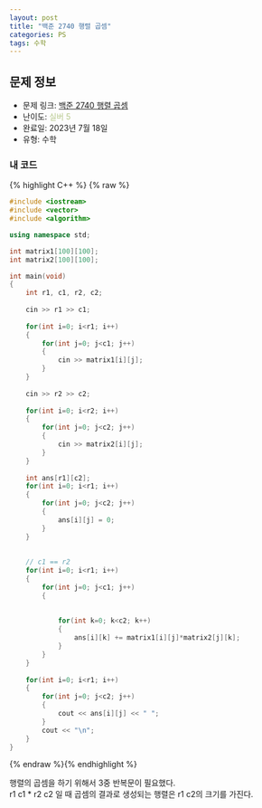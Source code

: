 ```yaml
---
layout: post
title: "백준 2740 행렬 곱셈"
categories: PS
tags: 수학
---
```


## 문제 정보
- 문제 링크: [백준 2740 행렬 곱셈](https://www.acmicpc.net/problem/2740)
- 난이도: <span style="color:#B5C78A">실버 5</span>
- 완료일: 2023년 7월 18일
- 유형: 수학

### 내 코드

{% highlight C++ %} {% raw %}
```C++
#include <iostream>
#include <vector>
#include <algorithm>

using namespace std;

int matrix1[100][100];
int matrix2[100][100];

int main(void)
{
	int r1, c1, r2, c2;
	
	cin >> r1 >> c1;
	
	for(int i=0; i<r1; i++)
	{
		for(int j=0; j<c1; j++)
		{
			cin >> matrix1[i][j];
		}
	}
	
	cin >> r2 >> c2;
	
	for(int i=0; i<r2; i++)
	{
		for(int j=0; j<c2; j++)
		{
			cin >> matrix2[i][j];
		}
	}
	
	int ans[r1][c2];
	for(int i=0; i<r1; i++)
	{
		for(int j=0; j<c2; j++)
		{
			ans[i][j] = 0;
		}
	}
	
	
	// c1 == r2
	for(int i=0; i<r1; i++)
	{
		for(int j=0; j<c1; j++)
		{
			
			
			for(int k=0; k<c2; k++)
			{
				ans[i][k] += matrix1[i][j]*matrix2[j][k];
			}
		}	
	}
	
	for(int i=0; i<r1; i++)
	{
		for(int j=0; j<c2; j++)
		{
			cout << ans[i][j] << " ";
		}
		cout << "\n";
	}
}
```
{% endraw %}{% endhighlight %}

행렬의 곱셈을 하기 위해서 3중 반복문이 필요했다.   
r1 c1 * r2 c2 일 때 곱셈의 결과로 생성되는 행렬은 r1 c2의 크기를 가진다.  

